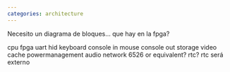 ```yaml
---
categories: architecture
---
```


Necesito un diagrama de bloques... que hay en la fpga?

cpu fpga
        uart
        hid
                keyboard
                console in
                mouse
        console out
        storage
        video
        cache
        powermanagement
        audio
        network
        6526 or equivalent?
        rtc? rtc será externo